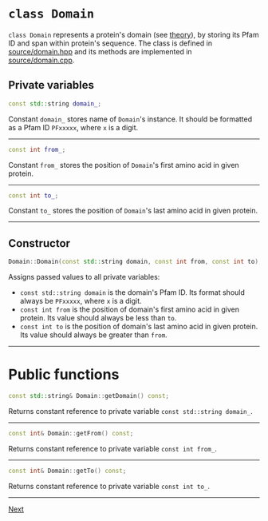 [//]: # (pfamannot)
[//]: # (Protein Family Annotator)
[//]: # ()
[//]: # (docs/development/domain.md)
[//]: # (Copyright © 2020 Jan Hamalčík)
[//]: # ()
[//]: # (Programmer's documentation of Domain class)
[//]: # ()

# `class Domain`

`class Domain` represents a protein's domain (see
[theory](../user/theory.md)), by storing its Pfam ID and span within
protein's sequence.
The class is defined in [source/domain.hpp](../../source/domain.hpp) and its
methods are implemented in [source/domain.cpp](../../source/domain.cpp).

## Private variables

```cpp
const std::string domain_;
```

Constant `domain_` stores name of `Domain`'s instance.
It should be formatted as a Pfam ID `PFxxxxx`, where `x` is a digit.

---

```cpp
const int from_;
```

Constant `from_` stores the position of `Domain`'s first amino acid in
given protein.

---

```cpp
const int to_;
```

Constant `to_` stores the position of `Domain`'s last amino acid in given
protein.

---

## Constructor

```cpp
Domain::Domain(const std::string domain, const int from, const int to);
```

Assigns passed values to all private variables:

* `const std::string domain` is the domain's Pfam ID.
Its format should always be `PFxxxxx`, where `x` is a digit.
* `const int from` is the position of domain's first amino acid in given
protein.
Its value should always be less than `to`.
* `const int to` is the position of domain's last amino acid in given
protein.
Its value should always be greater than `from`.

---

# Public functions

```cpp
const std::string& Domain::getDomain() const;
```

Returns constant reference to private variable
`const std::string domain_`.

---

```cpp
const int& Domain::getFrom() const;
```

Returns constant reference to private variable `const int from_`.

---

```cpp
const int& Domain::getTo() const;
```

Returns constant reference to private variable `const int to_`.

---

[Next](domainComparator.md)
